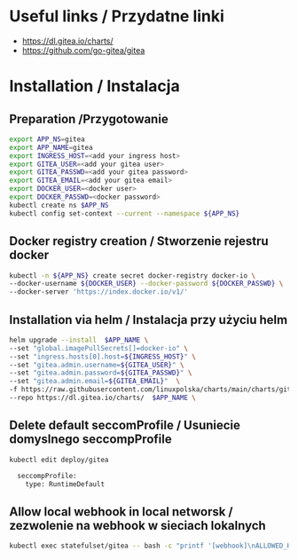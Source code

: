# Useful links / Przydatne linki
- https://dl.gitea.io/charts/
- https://github.com/go-gitea/gitea

# Installation / Instalacja
## Preparation /Przygotowanie

```bash
export APP_NS=gitea
export APP_NAME=gitea
export INGRESS_HOST=<add your ingress host>
export GITEA_USER=<add your gitea user>
export GITEA_PASSWD=<add your gitea password>
export GITEA_EMAIL=<add your gitea email>
export DOCKER_USER=<docker user>
export DOCKER_PASSWD=<docker password>
kubectl create ns $APP_NS
kubectl config set-context --current --namespace ${APP_NS}
```

## Docker registry creation / Stworzenie rejestru docker

```bash
kubectl -n ${APP_NS} create secret docker-registry docker-io \
--docker-username ${DOCKER_USER} --docker-password ${DOCKER_PASSWD} \
--docker-server 'https://index.docker.io/v1/'
```

## Installation via helm / Instalacja przy użyciu helm
```bash
helm upgrade --install  $APP_NAME \
--set "global.imagePullSecrets[]=docker-io" \
--set "ingress.hosts[0].host=${INGRESS_HOST}" \
--set "gitea.admin.username=${GITEA_USER}" \
--set "gitea.admin.password=${GITEA_PASSWD}" \
--set "gitea.admin.email=${GITEA_EMAIL}"  \
-f https://raw.githubusercontent.com/linuxpolska/charts/main/charts/gitea/1.0.0/values \
--repo https://dl.gitea.io/charts/  $APP_NAME \
```

## Delete default seccomProfile / Usuniecie domyslnego seccompProfile

```bash
kubectl edit deploy/gitea

  seccompProfile:
    type: RuntimeDefault
```

## Allow local webhook in local networsk / zezwolenie na webhook w sieciach lokalnych

```bash
kubectl exec statefulset/gitea -- bash -c "printf '[webhook]\nALLOWED_HOST_LIST = *\n' >> /data/gitea/conf/app.ini"
```

